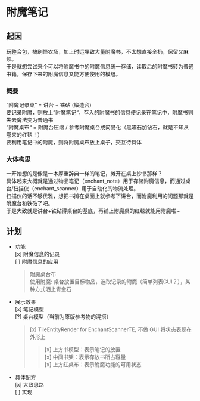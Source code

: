 # 附魔笔记
## 起因
玩整合包，搞刷怪农场，加上时运导致大量附魔书，不太想直接全扔，保留又麻烦。  
于是就想尝试来个可以将附魔书中的附魔信息统一存储，读取后的附魔书转为普通书籍，保存下来的附魔信息又能方便使用的模组。  

### 概要
”附魔记录桌“ = 讲台 + 铁砧 (锻造台)  
要记录附魔，则放上”附魔笔记“，存入的附魔书的信息便记录在笔记中，附魔书则失去魔法变为普通书  
”附魔桌布“ = 附魔台压缩 / 参考附魔桌合成简易化（黑曜石加钻石，就是不知从哪来的红毯！）  
要利用笔记中的附魔，则将附魔桌布放上桌子，交互待具体

### 大体构思
一开始想的是像是一本厚重辞典一样的笔记，摊开在桌上抄书那样？  
具体起来大概就是通过物品笔记（enchant_note）用于存储附魔信息，而通过桌台/扫描仪（enchant_scanner）用于自动化的物流处理。  
扫描仪的话不够优雅，想把书摊在桌面上就参考下讲台，而附魔利用的问题那就是附魔台和铁砧了吧。  
于是大致就是讲台+铁砧得桌台的基底，再铺上附魔桌的红毯就能用附魔啦~  

## 计划
- 功能  
[x] 附魔信息的记录  
[ ] 附魔信息的应用
    > 附魔桌台布  
      使用附魔: 桌台放置目标物品，选取记录的附魔（简单列表GUI？），某种方式洒上青金石
- 展示效果  
[x] 笔记模型  
[?] 桌台模型（当前为原版参考物的混搭）  
    > [x] TileEntityRender for EnchantScannerTE, 不做 GUI 将状态表现在外形上  
    > > [x] 上方书模型：表示笔记的放置  
        [x] 中间书架：表示存放书所占容量  
        [x] 上方红桌布：表示附魔功能的可用状态         
- 具体配方  
[x] 大致思路  
[ ] 实现